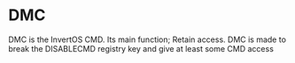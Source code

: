 # DMC
DMC is the InvertOS CMD. Its main function; Retain access.
DMC is made to break the DISABLECMD registry key and give at least some CMD access
